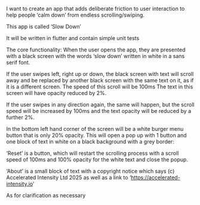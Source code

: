 I want to create an app that adds deliberate friction to user interaction to help people ‘calm down’ from endless scrolling/swiping.

This app is called ‘Slow Down’

It will be written in flutter and contain simple unit tests

The core functionality:
When the user opens the app, they are presented with a black screen with the words ‘slow down’ written in white in a sans serif font.

If the user swipes left, right up or down, the black screen with text will scroll away and be replaced by another black screen with the same text on it, as if it is a different screen. The speed of this scroll will be 100ms The text in this screen will have opacity reduced by 2%.

If the user swipes in any direction again, the same will happen, but the scroll speed will be increased by 100ms and the text opacity will be reduced by a further 2%.

In the bottom left hand corner of the screen will be a white burger menu button that is only 20% opacity. This will open a pop up with 1 button and one block of text in white on a black background with a grey border: 

‘Reset’ is a button, which will restart the scrolling process with a scroll speed of 100ms and 100% opacity for the white text and close the popup.

‘About’ is a small block of text with a copyright notice which says (c) Accelerated Intensity Ltd 2025 as well as a link to ‘https://accelerated-intensity.io'

As for clarification as necessary